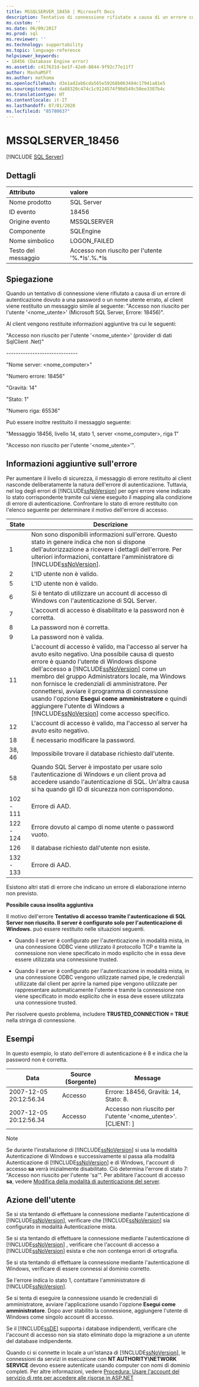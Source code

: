 ```yaml
---
title: MSSQLSERVER_18456 | Microsoft Docs
description: Tentativo di connessione rifiutato a causa di un errore con password o nome utente non validi in SQL Server. Vedere la descrizione dell'errore e delle possibili soluzioni.
ms.custom: ''
ms.date: 06/09/2017
ms.prod: sql
ms.reviewer: ''
ms.technology: supportability
ms.topic: language-reference
helpviewer_keywords:
- 18456 (Database Engine error)
ms.assetid: c417631d-be1f-42e0-8844-9f92c77e11f7
author: MashaMSFT
ms.author: mathoma
ms.openlocfilehash: d3e1ad2ab6cda565e59268b063494c17941a81e5
ms.sourcegitcommit: da88320c474c1c9124574f90d549c50ee3387b4c
ms.translationtype: HT
ms.contentlocale: it-IT
ms.lasthandoff: 07/01/2020
ms.locfileid: "85780637"
---
```

# <a name="mssqlserver_18456"></a>MSSQLSERVER_18456
 [!INCLUDE [SQL Server](../../includes/applies-to-version/sqlserver.md)]
  
## <a name="details"></a>Dettagli  
  
| Attributo | valore |  
| :-------- | :---- |  
|Nome prodotto|SQL Server|  
|ID evento|18456|  
|Origine evento|MSSQLSERVER|  
|Componente|SQLEngine|  
|Nome simbolico|LOGON_FAILED|  
|Testo del messaggio|Accesso non riuscito per l'utente '%.*ls'.%.\*ls|  
  
## <a name="explanation"></a>Spiegazione  
Quando un tentativo di connessione viene rifiutato a causa di un errore di autenticazione dovuto a una password o un nome utente errato, al client viene restituito un messaggio simile al seguente:  "Accesso non riuscito per l'utente '<nome_utente>' (Microsoft SQL Server, Errore: 18456)".  
  
Al client vengono restituite informazioni aggiuntive tra cui le seguenti:  
  
"Accesso non riuscito per l'utente '<nome_utente>' (provider di dati SqlClient .Net)"  
  
-----------------------------\-  
  
"Nome server: <nome_computer>"  
  
"Numero errore: 18456"  
  
"Gravità: 14"  
  
"Stato: 1"  
  
"Numero riga: 65536"  
  
Può essere inoltre restituito il messaggio seguente:  
  
"Messaggio 18456, livello 14, stato 1, server <nome_computer>, riga 1"  
  
"Accesso non riuscito per l'utente '<nome_utente>'".  
  
## <a name="additional-error-information"></a>Informazioni aggiuntive sull'errore  
Per aumentare il livello di sicurezza, il messaggio di errore restituito al client nasconde deliberatamente la natura dell'errore di autenticazione. Tuttavia, nel log degli errori di [!INCLUDE[ssNoVersion](../../includes/ssnoversion-md.md)] per ogni errore viene indicato lo stato corrispondente tramite cui viene eseguito il mapping alla condizione di errore di autenticazione. Confrontare lo stato di errore restituito con l'elenco seguente per determinare il motivo dell'errore di accesso.  
  
|State|Descrizione|  
|---------|---------------|  
|1|Non sono disponibili informazioni sull'errore. Questo stato in genere indica che non si dispone dell'autorizzazione a ricevere i dettagli dell'errore. Per ulteriori informazioni, contattare l'amministratore di [!INCLUDE[ssNoVersion](../../includes/ssnoversion-md.md)].|  
|2|L'ID utente non è valido.|  
|5|L'ID utente non è valido.|  
|6|Si è tentato di utilizzare un account di accesso di Windows con l'autenticazione di SQL Server.|  
|7|L'account di accesso è disabilitato e la password non è corretta.|  
|8|La password non è corretta.|  
|9|La password non è valida.|  
|11|L'account di accesso è valido, ma l'accesso al server ha avuto esito negativo. Una possibile causa di questo errore è quando l'utente di Windows dispone dell'accesso a [!INCLUDE[ssNoVersion](../../includes/ssnoversion-md.md)] come un membro del gruppo Administrators locale, ma Windows non fornisce le credenziali di amministratore. Per connettersi, avviare il programma di connessione usando l'opzione **Esegui come amministratore** e quindi aggiungere l'utente di Windows a [!INCLUDE[ssNoVersion](../../includes/ssnoversion-md.md)] come accesso specifico.|  
|12|L'account di accesso è valido, ma l'accesso al server ha avuto esito negativo.|  
|18|È necessario modificare la password.|  
|38, 46|Impossibile trovare il database richiesto dall'utente.|
|58| Quando SQL Server è impostato per usare solo l'autenticazione di Windows e un client prova ad accedere usando l'autenticazione di SQL. Un'altra causa si ha quando gli ID di sicurezza non corrispondono.|
|102 - 111|Errore di AAD.|
|122 - 124|Errore dovuto al campo di nome utente o password vuoto.|
|126|Il database richiesto dall'utente non esiste.|
|132 - 133|Errore di AAD.|
  
Esistono altri stati di errore che indicano un errore di elaborazione interno non previsto.  
  
**Possibile causa insolita aggiuntiva**  
  
Il motivo dell'errore **Tentativo di accesso tramite l'autenticazione di SQL Server non riuscito. Il server è configurato solo per l'autenticazione di Windows.** può essere restituito nelle situazioni seguenti.  
  
-   Quando il server è configurato per l'autenticazione in modalità mista, in una connessione ODBC viene utilizzato il protocollo TCP e tramite la connessione non viene specificato in modo esplicito che in essa deve essere utilizzata una connessione trusted.  
  
-   Quando il server è configurato per l'autenticazione in modalità mista, in una connessione ODBC vengono utilizzate named pipe, le credenziali utilizzate dal client per aprire la named pipe vengono utilizzate per rappresentare automaticamente l'utente e tramite la connessione non viene specificato in modo esplicito che in essa deve essere utilizzata una connessione trusted.  
  
Per risolvere questo problema, includere **TRUSTED_CONNECTION = TRUE** nella stringa di connessione.  
  
## <a name="examples"></a>Esempi  
In questo esempio, lo stato dell'errore di autenticazione è 8 e indica che la password non è corretta.  
  
|Data|Source (Sorgente)|Message|  
|--------|----------|-----------|  
|2007-12-05 20:12:56.34|Accesso|Errore: 18456, Gravità: 14, Stato: 8.|  
|2007-12-05 20:12:56.34|Accesso|Accesso non riuscito per l'utente '<nome_utente>'. [CLIENT: <ip address>]|  
  
> [!NOTE]  
> Se durante l'installazione di [!INCLUDE[ssNoVersion](../../includes/ssnoversion-md.md)] si usa la modalità Autenticazione di Windows e successivamente si passa alla modalità Autenticazione di [!INCLUDE[ssNoVersion](../../includes/ssnoversion-md.md)] e di Windows, l'account di accesso **sa** verrà inizialmente disabilitato. Ciò determina l'errore di stato 7: "Accesso non riuscito per l'utente 'sa'". Per abilitare l'account di accesso **sa**, vedere [Modifica della modalità di autenticazione del server](~/database-engine/configure-windows/change-server-authentication-mode.md).  
  
## <a name="user-action"></a>Azione dell'utente  
Se si sta tentando di effettuare la connessione mediante l'autenticazione di [!INCLUDE[ssNoVersion](../../includes/ssnoversion-md.md)], verificare che [!INCLUDE[ssNoVersion](../../includes/ssnoversion-md.md)] sia configurato in modalità Autenticazione mista.  
  
Se si sta tentando di effettuare la connessione mediante l'autenticazione di [!INCLUDE[ssNoVersion](../../includes/ssnoversion-md.md)] , verificare che l'account di accesso a [!INCLUDE[ssNoVersion](../../includes/ssnoversion-md.md)] esista e che non contenga errori di ortografia.  
  
Se si sta tentando di effettuare la connessione mediante l'autenticazione di Windows, verificare di essere connessi al dominio corretto.  
  
Se l'errore indica lo stato 1, contattare l'amministratore di [!INCLUDE[ssNoVersion](../../includes/ssnoversion-md.md)].  
  
Se si tenta di eseguire la connessione usando le credenziali di amministratore, avviare l'applicazione usando l'opzione **Esegui come amministratore**. Dopo aver stabilito la connessione, aggiungere l'utente di Windows come singolo account di accesso.  
  
Se il [!INCLUDE[ssDE](../../includes/ssde-md.md)] supporta i database indipendenti, verificare che l'account di accesso non sia stato eliminato dopo la migrazione a un utente del database indipendente.  
  
Quando ci si connette in locale a un'istanza di [!INCLUDE[ssNoVersion](../../includes/ssnoversion-md.md)], le connessioni da servizi in esecuzione con **NT AUTHORITY\NETWORK SERVICE** devono essere autenticate usando computer con nomi di dominio completi. Per altre informazioni, vedere [Procedura: Usare l'account del servizio di rete per accedere alle risorse in ASP.NET](https://msdn.microsoft.com/library/ff647402.aspx)  
  
